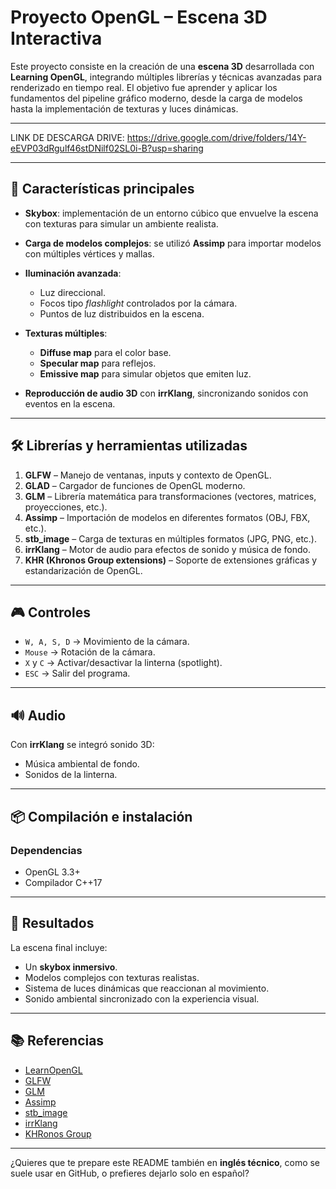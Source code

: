 # Proyecto OpenGL – Escena 3D Interactiva

Este proyecto consiste en la creación de una **escena 3D** desarrollada con **Learning OpenGL**, integrando múltiples librerías y técnicas avanzadas para renderizado en tiempo real. El objetivo fue aprender y aplicar los fundamentos del pipeline gráfico moderno, desde la carga de modelos hasta la implementación de texturas y luces dinámicas.

---

LINK DE DESCARGA DRIVE: https://drive.google.com/drive/folders/14Y-eEVP03dRgulf46stDNilf02SL0i-B?usp=sharing

---

## 🚀 Características principales

* **Skybox**: implementación de un entorno cúbico que envuelve la escena con texturas para simular un ambiente realista.
* **Carga de modelos complejos**: se utilizó **Assimp** para importar modelos con múltiples vértices y mallas.
* **Iluminación avanzada**:

  * Luz direccional.
  * Focos tipo *flashlight* controlados por la cámara.
  * Puntos de luz distribuidos en la escena.
* **Texturas múltiples**:

  * **Diffuse map** para el color base.
  * **Specular map** para reflejos.
  * **Emissive map** para simular objetos que emiten luz.
* **Reproducción de audio 3D** con **irrKlang**, sincronizando sonidos con eventos en la escena.

---

## 🛠️ Librerías y herramientas utilizadas

1. **GLFW** – Manejo de ventanas, inputs y contexto de OpenGL.
2. **GLAD** – Cargador de funciones de OpenGL moderno.
3. **GLM** – Librería matemática para transformaciones (vectores, matrices, proyecciones, etc.).
4. **Assimp** – Importación de modelos en diferentes formatos (OBJ, FBX, etc.).
5. **stb\_image** – Carga de texturas en múltiples formatos (JPG, PNG, etc.).
6. **irrKlang** – Motor de audio para efectos de sonido y música de fondo.
7. **KHR (Khronos Group extensions)** – Soporte de extensiones gráficas y estandarización de OpenGL.

---

## 🎮 Controles

* `W, A, S, D` → Movimiento de la cámara.
* `Mouse` → Rotación de la cámara.
* `X` y `C` → Activar/desactivar la linterna (spotlight).
* `ESC` → Salir del programa.

---

## 🔊 Audio

Con **irrKlang** se integró sonido 3D:

* Música ambiental de fondo.
* Sonidos de la linterna.

---

## 📦 Compilación e instalación

### Dependencias

* OpenGL 3.3+
* Compilador C++17

---

## 📸 Resultados

La escena final incluye:

* Un **skybox inmersivo**.
* Modelos complejos con texturas realistas.
* Sistema de luces dinámicas que reaccionan al movimiento.
* Sonido ambiental sincronizado con la experiencia visual.

---

## 📚 Referencias

* [LearnOpenGL](https://learnopengl.com/)
* [GLFW](https://www.glfw.org/)
* [GLM](https://github.com/g-truc/glm)
* [Assimp](https://github.com/assimp/assimp)
* [stb\_image](https://github.com/nothings/stb)
* [irrKlang](http://www.ambiera.com/irrklang/)
* [KHRonos Group](https://www.khronos.org/opengl/)

---

¿Quieres que te prepare este README también en **inglés técnico**, como se suele usar en GitHub, o prefieres dejarlo solo en español?



